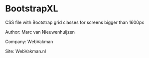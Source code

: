 BootstrapXL
===========

CSS file with Bootstrap grid classes for screens bigger than 1600px

Author:   Marc van Nieuwenhuijzen

Company:  WebVakman

Site:     WebVakman.nl
